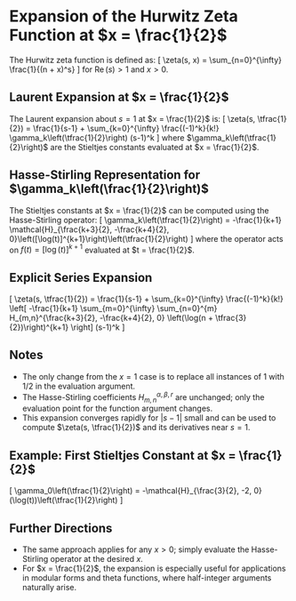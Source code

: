 # Expansion of the Hurwitz Zeta Function at $x = \frac{1}{2}$

The Hurwitz zeta function is defined as:
\[
\zeta(s, x) = \sum_{n=0}^{\infty} \frac{1}{(n + x)^s}
\]
for $\operatorname{Re}(s) > 1$ and $x > 0$.

## Laurent Expansion at $x = \frac{1}{2}$

The Laurent expansion about $s=1$ at $x = \frac{1}{2}$ is:
\[
\zeta(s, \tfrac{1}{2}) = \frac{1}{s-1} + \sum_{k=0}^{\infty} \frac{(-1)^k}{k!} \gamma_k\left(\tfrac{1}{2}\right) (s-1)^k
\]
where $\gamma_k\left(\tfrac{1}{2}\right)$ are the Stieltjes constants evaluated at $x = \frac{1}{2}$.

## Hasse-Stirling Representation for $\gamma_k\left(\frac{1}{2}\right)$

The Stieltjes constants at $x = \frac{1}{2}$ can be computed using the Hasse-Stirling operator:
\[
\gamma_k\left(\tfrac{1}{2}\right) = -\frac{1}{k+1} \mathcal{H}_{\frac{k+3}{2}, -\frac{k+4}{2}, 0}\left([\log(t)]^{k+1}\right)\left(\tfrac{1}{2}\right)
\]
where the operator acts on $f(t) = [\log(t)]^{k+1}$ evaluated at $t = \frac{1}{2}$.

## Explicit Series Expansion

\[
\zeta(s, \tfrac{1}{2}) = \frac{1}{s-1} + \sum_{k=0}^{\infty} \frac{(-1)^k}{k!} \left[ -\frac{1}{k+1} \sum_{m=0}^{\infty} \sum_{n=0}^{m} H_{m,n}^{\frac{k+3}{2}, -\frac{k+4}{2}, 0} \left(\log(n + \tfrac{3}{2})\right)^{k+1} \right] (s-1)^k
\]

## Notes

- The only change from the $x=1$ case is to replace all instances of $1$ with $1/2$ in the evaluation argument.
- The Hasse-Stirling coefficients $H_{m,n}^{\alpha,\beta,r}$ are unchanged; only the evaluation point for the function argument changes.
- This expansion converges rapidly for $|s-1|$ small and can be used to compute $\zeta(s, \tfrac{1}{2})$ and its derivatives near $s=1$.

## Example: First Stieltjes Constant at $x = \frac{1}{2}$

\[
\gamma_0\left(\tfrac{1}{2}\right) = -\mathcal{H}_{\frac{3}{2}, -2, 0}(\log(t))\left(\tfrac{1}{2}\right)
\]

## Further Directions

- The same approach applies for any $x > 0$; simply evaluate the Hasse-Stirling operator at the desired $x$.
- For $x = \frac{1}{2}$, the expansion is especially useful for applications in modular forms and theta functions, where half-integer arguments naturally arise.